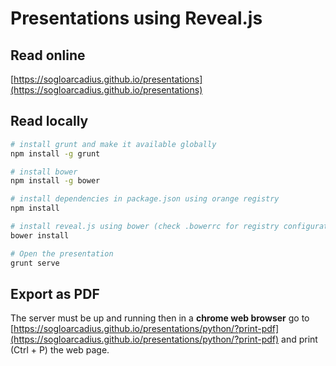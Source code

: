 # Presentations using Reveal.js

## Read online

[https://sogloarcadius.github.io/presentations](https://sogloarcadius.github.io/presentations)

## Read locally

```sh
# install grunt and make it available globally
npm install -g grunt

# install bower
npm install -g bower

# install dependencies in package.json using orange registry
npm install

# install reveal.js using bower (check .bowerrc for registry configuration)
bower install

# Open the presentation
grunt serve
```

## Export as PDF

The server must be up and running then in a **chrome web browser** go to [https://sogloarcadius.github.io/presentations/python/?print-pdf](https://sogloarcadius.github.io/presentations/python/?print-pdf) and print (Ctrl + P) the web page.









